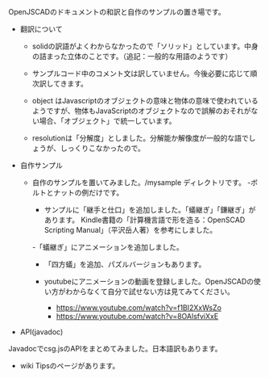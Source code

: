 OpenJSCADのドキュメントの和訳と自作のサンプルの置き場です。

- 翻訳について

  - solidの訳語がよくわからなかったので「ソリッド」としています。中身の詰まった立体のことです。（追記：一般的な用語のようです）

  - サンプルコード中のコメント文は訳していません。今後必要に応じて順次訳してきます。

  - object はJavascriptのオブジェクトの意味と物体の意味で使われているようですが、物体もJavaScriptのオブジェクトなので誤解のおそれがない場合、「オブジェクト」で統一しています。

  - resolutionは「分解度」としました。分解能か解像度が一般的な語でしょうが、しっくりこなかったので。

- 自作サンプル

  - 自作のサンプルを置いてみました。/mysample ディレクトリです。
     -ボルトとナットの例だけです。

    - サンプルに「継手と仕口」を追加しました。「蟻継ぎ」「鎌継ぎ」があります。
      Kindle書籍の「計算機言語で形を造る：OpenSCAD Scripting Manual」（平沢岳人著）を参考にしました。

    -「蟻継ぎ」にアニメーションを追加しました。

    - 「四方蟻」を追加、パズルバージョンもあります。

    - youtubeにアニメーションの動画を登録しました。OpenJSCADの使い方がわからなくて自分で試せない方は見てみてください。
      - https://www.youtube.com/watch?v=f1BI2XxWsZo
      - https://www.youtube.com/watch?v=8OAlsfviXxE

- API(javadoc)

Javadocでcsg.jsのAPIをまとめてみました。日本語訳もあります。

- wiki
Tipsのページがあります。

